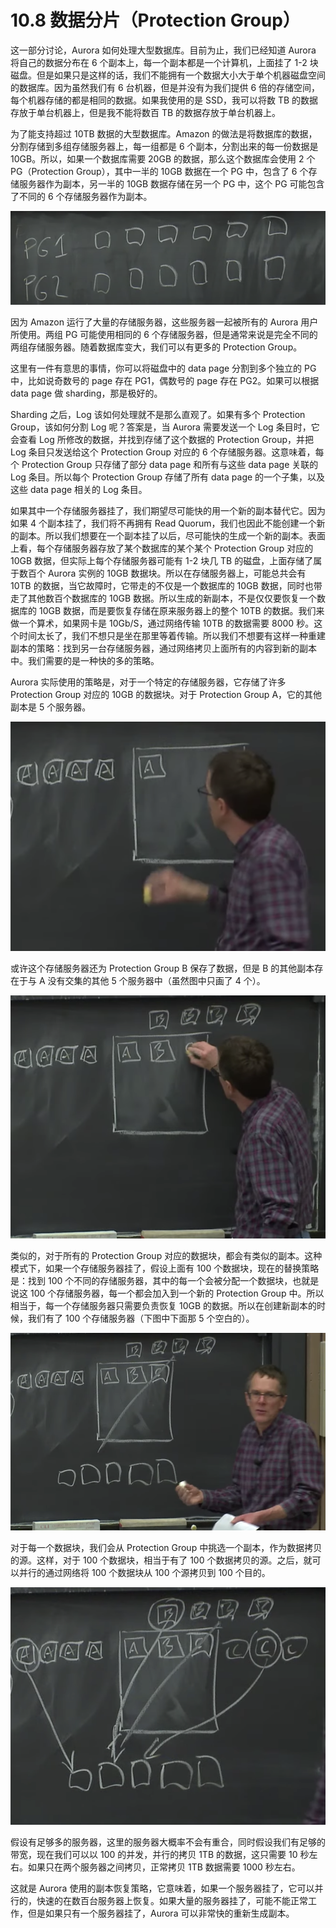 # 10.8 数据分片（Protection Group）

这一部分讨论，Aurora 如何处理大型数据库。目前为止，我们已经知道 Aurora 将自己的数据分布在 6 个副本上，每一个副本都是一个计算机，上面挂了 1-2 块磁盘。但是如果只是这样的话，我们不能拥有一个数据大小大于单个机器磁盘空间的数据库。因为虽然我们有 6 台机器，但是并没有为我们提供 6 倍的存储空间，每个机器存储的都是相同的数据。如果我使用的是 SSD，我可以将数 TB 的数据存放于单台机器上，但是我不能将数百 TB 的数据存放于单台机器上。

为了能支持超过 10TB 数据的大型数据库。Amazon 的做法是将数据库的数据，分割存储到多组存储服务器上，每一组都是 6 个副本，分割出来的每一份数据是 10GB。所以，如果一个数据库需要 20GB 的数据，那么这个数据库会使用 2 个 PG（Protection Group），其中一半的 10GB 数据在一个 PG 中，包含了 6 个存储服务器作为副本，另一半的 10GB 数据存储在另一个 PG 中，这个 PG 可能包含了不同的 6 个存储服务器作为副本。

![](<../assets/image (345).png>)

因为 Amazon 运行了大量的存储服务器，这些服务器一起被所有的 Aurora 用户所使用。两组 PG 可能使用相同的 6 个存储服务器，但是通常来说是完全不同的两组存储服务器。随着数据库变大，我们可以有更多的 Protection Group。

这里有一件有意思的事情，你可以将磁盘中的 data page 分割到多个独立的 PG 中，比如说奇数号的 page 存在 PG1，偶数号的 page 存在 PG2。如果可以根据 data page 做 sharding，那是极好的。

Sharding 之后，Log 该如何处理就不是那么直观了。如果有多个 Protection Group，该如何分割 Log 呢？答案是，当 Aurora 需要发送一个 Log 条目时，它会查看 Log 所修改的数据，并找到存储了这个数据的 Protection Group，并把 Log 条目只发送给这个 Protection Group 对应的 6 个存储服务器。这意味着，每个 Protection Group 只存储了部分 data page 和所有与这些 data page 关联的 Log 条目。所以每个 Protection Group 存储了所有 data page 的一个子集，以及这些 data page 相关的 Log 条目。

如果其中一个存储服务器挂了，我们期望尽可能快的用一个新的副本替代它。因为如果 4 个副本挂了，我们将不再拥有 Read Quorum，我们也因此不能创建一个新的副本。所以我们想要在一个副本挂了以后，尽可能快的生成一个新的副本。表面上看，每个存储服务器存放了某个数据库的某个某个 Protection Group 对应的 10GB 数据，但实际上每个存储服务器可能有 1-2 块几 TB 的磁盘，上面存储了属于数百个 Aurora 实例的 10GB 数据块。所以在存储服务器上，可能总共会有 10TB 的数据，当它故障时，它带走的不仅是一个数据库的 10GB 数据，同时也带走了其他数百个数据库的 10GB 数据。所以生成的新副本，不是仅仅要恢复一个数据库的 10GB 数据，而是要恢复存储在原来服务器上的整个 10TB 的数据。我们来做一个算术，如果网卡是 10Gb/S，通过网络传输 10TB 的数据需要 8000 秒。这个时间太长了，我们不想只是坐在那里等着传输。所以我们不想要有这样一种重建副本的策略：找到另一台存储服务器，通过网络拷贝上面所有的内容到新的副本中。我们需要的是一种快的多的策略。

Aurora 实际使用的策略是，对于一个特定的存储服务器，它存储了许多 Protection Group 对应的 10GB 的数据块。对于 Protection Group A，它的其他副本是 5 个服务器。

![](<../assets/image (346).png>)

或许这个存储服务器还为 Protection Group B 保存了数据，但是 B 的其他副本存在于与 A 没有交集的其他 5 个服务器中（虽然图中只画了 4 个）。

![](<../assets/image (347).png>)

类似的，对于所有的 Protection Group 对应的数据块，都会有类似的副本。这种模式下，如果一个存储服务器挂了，假设上面有 100 个数据块，现在的替换策略是：找到 100 个不同的存储服务器，其中的每一个会被分配一个数据块，也就是说这 100 个存储服务器，每一个都会加入到一个新的 Protection Group 中。所以相当于，每一个存储服务器只需要负责恢复 10GB 的数据。所以在创建新副本的时候，我们有了 100 个存储服务器（下图中下面那 5 个空白的）。

![](<../assets/image (348).png>)

对于每一个数据块，我们会从 Protection Group 中挑选一个副本，作为数据拷贝的源。这样，对于 100 个数据块，相当于有了 100 个数据拷贝的源。之后，就可以并行的通过网络将 100 个数据块从 100 个源拷贝到 100 个目的。

![](<../assets/image (349).png>)

假设有足够多的服务器，这里的服务器大概率不会有重合，同时假设我们有足够的带宽，现在我们可以以 100 的并发，并行的拷贝 1TB 的数据，这只需要 10 秒左右。如果只在两个服务器之间拷贝，正常拷贝 1TB 数据需要 1000 秒左右。

这就是 Aurora 使用的副本恢复策略，它意味着，如果一个服务器挂了，它可以并行的，快速的在数百台服务器上恢复。如果大量的服务器挂了，可能不能正常工作，但是如果只有一个服务器挂了，Aurora 可以非常快的重新生成副本。
